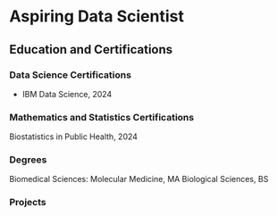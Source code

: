# Aspiring Data Scientist

## Education and Certifications

### Data Science Certifications
- IBM Data Science, 2024
<!--Applied Data Science - University of Michigan, 2024
- IBM Machine Learning, 2024
- IBM Advanced Data Science, 2024 -->

### Mathematics and Statistics Certifications
Biostatistics in Public Health, 2024
<!--Advanced Statistics for Data Science, 2024
Mathematics for Machine Learning, 2024 -->


### Degrees
Biomedical Sciences: Molecular Medicine, MA
Biological Sciences, BS

### Projects

